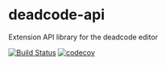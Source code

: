 # deadcode-api
Extension API library for the deadcode editor

[![Build Status](https://travis-ci.org/jcd/deadcode-api.svg?branch=master)](https://travis-ci.org/jcd/deadcode-api)
[![codecov](https://codecov.io/gh/jcd/deadcode-api/branch/master/graph/badge.svg)](https://codecov.io/gh/jcd/deadcode-api)
